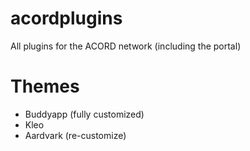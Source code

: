 # acordplugins
 All plugins for the ACORD network (including the portal)


# Themes
* Buddyapp (fully customized)
* Kleo
* Aardvark (re-customize)

